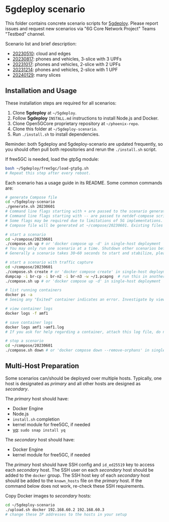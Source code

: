 # 5gdeploy scenario

This folder contains concrete scenario scripts for [5gdeploy](https://gitlab.nist.gov/gitlab/jns23/5gdeploy).
Please report issues and request new scenarios via "6G Core Network Project" Teams "Testbed" channel.

Scenario list and brief description:

* [20230510](20230510): cloud and edges
* [20230817](20230817): phones and vehicles, 3-slice with 3 UPFs
* [20231017](20231017): phones and vehicles, 2-slice with 2 UPFs
* [20231214](20231214): phones and vehicles, 2-slice with 1 UPF
* [20240129](20240129): many slices

## Installation and Usage

These installation steps are required for all scenarios:

1. Clone **5gdeploy** at `~/5gdeploy`.
2. Follow **5gdeploy** `INSTALL.md` instructions to install Node.js and Docker.
3. Clone Open5GCore proprietary repository at `~/phoenix-repo`.
4. Clone this folder at `~/5gdeploy-scenario`.
5. Run `./install.sh` to install dependencies.

Reminder: both 5gdeploy and 5gdeploy-scenario are updated frequently, so you should often pull both repositories and rerun the `./install.sh` script.

If free5GC is needed, load the gtp5g module:

```bash
bash ~/5gdeploy/free5gc/load-gtp5g.sh
# Repeat this step after every reboot.
```

Each scenario has a usage guide in its README.
Some common commands are:

```bash
# generate Compose file
cd ~/5gdeploy-scenario
./generate.sh 20230601
# Command line flags starting with + are passed to the scenario generator script.
# Command line flags starting with -- are passed to netdef-compose script.
# Some flags may be required due to limitations of 5G implementations.
# Compose file will be generated at ~/compose/20230601. Existing files in this folder are deleted.

# start a scenario
cd ~/compose/20230601
./compose.sh up # or 'docker compose up -d' in single-host deployment
# You may only run one scenario at a time. Shutdown other scenarios before starting one.
# Generally a scenario takes 30~60 seconds to start and stabilize, please be patient.

# start a scenario with traffic capture
cd ~/compose/20230601
./compose.sh create # or 'docker compose create' in single-host deployment
dumpcap -i br-cp -i br-n2 -i br-n3 -w ~/1.pcapng  # run this in another console
./compose.sh up # or 'docker compose up -d' in single-host deployment

# list running containers
docker ps -a
# Seeing any "Exited" container indicates an error. Investigate by viewing container logs.

# view container logs
docker logs -f amf1

# save container logs
docker logs amf1 >amf1.log
# If you ask for help regarding a container, attach this log file, do not send screenshots.

# stop a scenario
cd ~/compose/20230601
./compose.sh down # or 'docker compose down --remove-orphans' in single-host deployment
```

## Multi-Host Preparation

Some scenarios can/should be deployed over multiple hosts.
Typically, one host is designated as *primary* and all other hosts are designed as *secondary*.

The *primary* host should have:

* Docker Engine
* Node.js
* `install.sh` completion
* kernel module for free5GC, if needed
* [yq](https://github.com/mikefarah/yq): `sudo snap install yq`

The *secondary* host should have:

* Docker Engine
* kernel module for free5GC, if needed

The *primary* host should have SSH config and `id_ed25519` key to access each *secondary* host.
The SSH user on each *secondary* host should be added to the `docker` group.
The SSH host key of each *secondary* host should be added to the `known_hosts` file on the *primary* host.
If the command below does not work, re-check these SSH requirements.

Copy Docker images to *secondary* hosts:

```bash
cd ~/5gdeploy-scenario
./upload.sh docker 192.168.60.2 192.168.60.3
# change these IP addresses to the hosts in your setup
```
